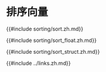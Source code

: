# 排序向量

{{#include sorting/sort.zh.md}}

{{#include sorting/sort_float.zh.md}}

{{#include sorting/sort_struct.zh.md}}

{{#include ../links.zh.md}}
